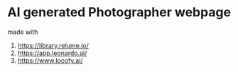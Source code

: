 
  # AI generated Photographer webpage

  made with
  1) https://library.relume.io/
  2) https://app.leonardo.ai/
  3) https://www.locofy.ai/
